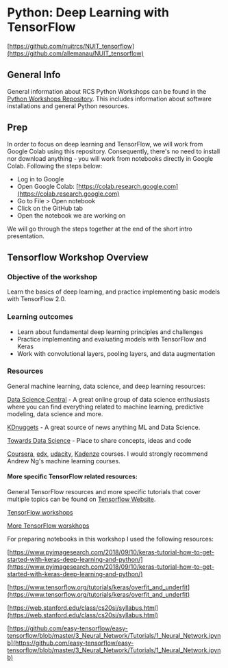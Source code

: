 # Python: Deep Learning with TensorFlow

[https://github.com/nuitrcs/NUIT_tensorflow](https://github.com/allemanau/NUIT_tensorflow)

## General Info

General information about RCS Python Workshops can be found in the [Python Workshops Repository](https://github.com/nuitrcs/pythonworkshops).  This includes information about software installations and general Python resources.

## Prep

In order to focus on deep learning and TensorFlow, we will work from Google Colab using this repository. Consequently, there's no need to install nor download anything - you will work from notebooks directly in Google Colab. Following the steps below:

- Log in to Google
- Open Google Colab: [https://colab.research.google.com](https://colab.research.google.com) 
- Go to File > Open notebook
- Click on the GitHub tab
- Open the notebook we are working on

We will go through the steps together at the end of the short intro presentation.

## Tensorflow Workshop Overview

### Objective of the workshop

Learn the basics of deep learning, and practice implementing basic models with TensorFlow 2.0.

### Learning outcomes

* Learn about fundamental deep learning principles and challenges
*	Practice implementing and evaluating models with TensorFlow and Keras
* Work with convolutional layers, pooling layers, and data augmentation


### Resources

General machine learning, data science, and deep learning resources:

[Data Science Central](https://www.datasciencecentral.com) - A great online group of data science enthusiasts where you can find everything related to machine learning, predictive modeling, data science and more.

[KDnuggets](https://www.kdnuggets.com/) - A great source of news anything ML and Data Science. 

[Towards Data Science](http://www.towardsdatascience.com) - Place to share concepts, ideas and code

[Coursera](https://www.coursera.org/), [edx](https://www.edx.org/), [udacity](https://www.udacity.com/), [Kadenze](http://www.kadenze.com) courses. I would strongly recommend Andrew Ng's machine learning courses. 

#### More specific TensorFlow related resources:

General TensorFlow resources and more specific tutorials that cover multiple topics can be found on [Tensorflow Website](https://www.tensorflow.org/).  

[TensorFlow workshops](https://github.com/tensorflow/workshops)

[More TensorFlow worskhops](https://www.easy-tensorflow.com/workshops)

For preparing notebooks in this workshop I used the following resources:

[https://www.pyimagesearch.com/2018/09/10/keras-tutorial-how-to-get-started-with-keras-deep-learning-and-python/](https://www.pyimagesearch.com/2018/09/10/keras-tutorial-how-to-get-started-with-keras-deep-learning-and-python/)

[https://www.tensorflow.org/tutorials/keras/overfit_and_underfit](https://www.tensorflow.org/tutorials/keras/overfit_and_underfit)

[https://web.stanford.edu/class/cs20si/syllabus.html](https://web.stanford.edu/class/cs20si/syllabus.html)

[https://github.com/easy-tensorflow/easy-tensorflow/blob/master/3_Neural_Network/Tutorials/1_Neural_Network.ipynb](https://github.com/easy-tensorflow/easy-tensorflow/blob/master/3_Neural_Network/Tutorials/1_Neural_Network.ipynb)
